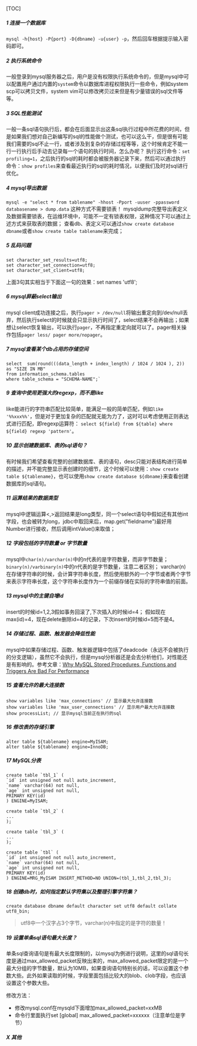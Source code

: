 [TOC]

##### 1 连接一个数据库
```mysql -h{host} -P{port} -D{dbname} -u{user} -p```，然后回车根据提示输入密码即可。
##### 2 执行系统命令
一般登录到mysql服务器之后，用户是没有权限执行系统命令的，但是mysql中可以配置用户通过内置的```system```命令以数据库进程权限执行一些命令，例如system scp可以拷贝文件，system vim可以修改拷贝过来但是有少量错误的sql文件等等。
##### 3 SQL性能测试
一般一条sql语句执行后，都会在后面显示出这条sql执行过程中所花费的时间，但是如果我们想对自己新编写的sql的性能做个测试，也可以这么干，但是很有可能我们需要的sql不止一行，或者涉及到复杂的存储过程等等，这个时候肯定不能一行一行执行后手动去记录每一个语句的执行时间，怎么办呢？
执行这行命令：```set profiling=1```，之后执行的sql的耗时都会被服务器记录下来，然后可以通过执行命令：```show profiles```来查看最近执行的sql的耗时情况，以便我们及时对sql进行优化。
##### 4 mysql导出数据
```mysql -e "select * from tablename" -hhost -Pport -uuser -ppassword databasename > dump.data```
这种方式不需要锁表！
mysqldump完整导出表定义及数据需要锁表，在运维环境中，可能不一定有锁表权限，这种情况下可以通过上述方式来获取表的数据；
查看db、表定义可以通过```show create database dbname```或者```show create table tablename```来完成；
##### 5 乱码问题
```
set character_set_results=utf8;
set character_set_connection=utf8;
set character_set_client=utf8;
```
上面3句其实相当于下面这一句的效果：set names 'utf8';
##### 6 mysql屏蔽select输出
mysql client成功连接之后，执行```pager > /dev/null```将输出重定向到/dev/null丢弃，然后执行select的时候就会只显示执行时间了，select结果不会再输出；如果想让select恢复输出，可以执行```pager```，不再指定重定向就可以了。pager相关操作包括```pager less/ pager more/nopager```。
##### 7 mysql查看某个db占用的存储空间
```
select  sum(round(((data_length + index_length) / 1024 / 1024 ), 2)) as "SIZE IN MB"
from information_schema.tables
where table_schema = "SCHEMA-NAME";`
```
##### 9 查询中使用更强大的regexp，而不是like
like能进行的字符串匹配比较简单，能满足一般的简单匹配，例如```like '%%xxx%%'```，但是对于更加复杂的匹配就无能为力了，这时可以考虑使用正则表达式进行匹配，即regexp运算符：
```select ${field} from ${table} where ${field} regexp 'pattern'```。
##### 10 显示创建数据库、表的sql语句？
有时候我们希望查看完整的创建数据库、表的语句，desc只能对表结构进行简单的描述，并不能完整显示表创建时的细节，这个时候可以使用：```show create table ${tablename}```，也可以使用```show create database ${dbname}```来查看创建数据库的sql语句。
##### 11 运算结果的数据类型
mysql中逻辑运算<,>返回结果是long类型，同一个select语句中假如还有其他int字段，也会被转为long，jdbc中取回来后，map.get("fieldname")最好用Number进行接收，然后调用intValue()来取值；
##### 12 字段包括的字符数量 or 字节数量
mysql中```char(n)/varchar(n)```中的n代表的是字符数量，而非字节数量；
```binary(n)/varbinary(n)```中的n代表的是字节数量，注意二者区别；
varchar(n)在存储字符串的时候，会计算字符串长度，然后使用额外的一个字节或者两个字节来表示字符串长度，这个字符串长度作为一个前缀存储在实际的字符串值的前面。
##### 13 mysql中的主键自增id
insert的时候id=1,2,3假如事务回滚了,下次插入的时候id=4；
假如现在max(id)=4，现在delete删除id=4的记录，下次insert的时候id=5而不是4。
##### 14 存储过程、函数、触发器会降低性能
mysql中如果存储过程、函数、触发器逻辑中包括了deadcode（永远不会被执行的分支逻辑），虽然它不会执行，但是mysql分析器还是会去分析他们，对性能还是有影响的。参考文章：[Why MySQL Stored Procedures, Functions and Triggers Are Bad For Performance](https://www.percona.com/blog/2018/07/12/why-mysql-stored-procedures-functions-triggers-bad-performance/)

##### 15 查看允许的最大连接数
```
show variables like 'max_connections' // 显示最大允许连接数
show variables like 'max_user_connections' // 显示用户最大允许连接数
show processList; // 显示mysql当前正在执行的sql
```

##### 16 修改表的存储引擎
```
alter table ${tablename} engine=MyISAM;
alter table ${tablename} engine=InnoDB;
```

##### 17 MySQL分表
```
create table `tbl_1` (
`id` int unsigned not null auto_increment,
`name` varchar(64) not null,
`age` int unsigned not null,
PRIMARY KEY(id)
) ENGINE=MyISAM;

create table `tbl_2` (
...
);

create table `tbl_3` (
...
);

create table `tbl` (
`id` int unsigned not null auto_increment,
`name` varchar(64) not null,
`age` int unsigned not null,
PRIMARY KEY(id)
) ENGINE=MRG_MyISAM INSERT_METHOD=NO UNION=(tbl_1,tbl_2,tbl_3);
```

##### 18 创建db时，如何指定默认字符集以及整理引擎字符集？

```
create database dbname default character set utf8 default collate utf8_bin;
```
>utf8中一个汉字占3个字节，varchar(n)中指定的是字符的数量！

##### 19 设置单条sql语句最大长度？

单条sql查询语句是有最大长度限制的，以mysql为例进行说明，这里的sql语句长度是通过max_allowed_packet反映出来的，max_allowed_packet限定的是一个最大分组的字节数量，默认为10MB，如果查询语句特别长的话，可以设置这个参数大些。此外如果读取的时候，字段里面包括比较大的blob、clob字段，也应该设置这个参数大些。

修改方法：

- 修改mysql.conf在mysqld下面增加max_allowed_packet=xxMB
- 命令行里面执行set [global] max_allowed_packet=xxxxxx（注意单位是字节）

##### X 其他



